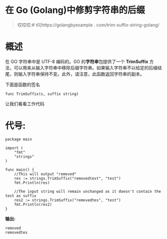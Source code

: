 # 在 Go (Golang)中修剪字符串的后缀

> 哎哎哎:# t0]https://golangbyexample . com/trim-suffix-string-golang/

# **概述**

在 GO 字符串中是 UTF-8 编码的。GO 的**字符串**包提供了一个 **TrimSuffix** 方法，可以用来从输入字符串中移除后缀字符串。如果输入字符串不以给定的后缀结尾，则输入字符串保持不变。此外，请注意，此函数返回字符串的副本。

下面是函数的签名

```
func TrimSuffix(s, suffix string)
```

让我们看看工作代码

# **代号:**

```
package main

import (
    "fmt"
    "strings"
)

func main() {
    //This will output "removed"
    res := strings.TrimSuffix("removedtest", "test")
    fmt.Println(res)

    //The input string will remain unchanged as it doesn't contain the test as suffix
    res2 := strings.TrimSuffix("removedtes", "test")
    fmt.Println(res2)
}
```

**输出:**

```
removed
removedtes
```